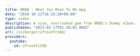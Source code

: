 ```yaml
---
title: NRBQ - What You Mean To Me.mpg
date: "2019-10-11T16:15:20+08:00"
type: video
description: A nice, overlooked gem from NRBQ's Dummy album.
publishdate: "2013-02-17T01:36:01.000Z"
url: /vicberger/LProxVfcS0Q/
providers:
  youtube:
    id: LProxVfcS0Q
---
```


